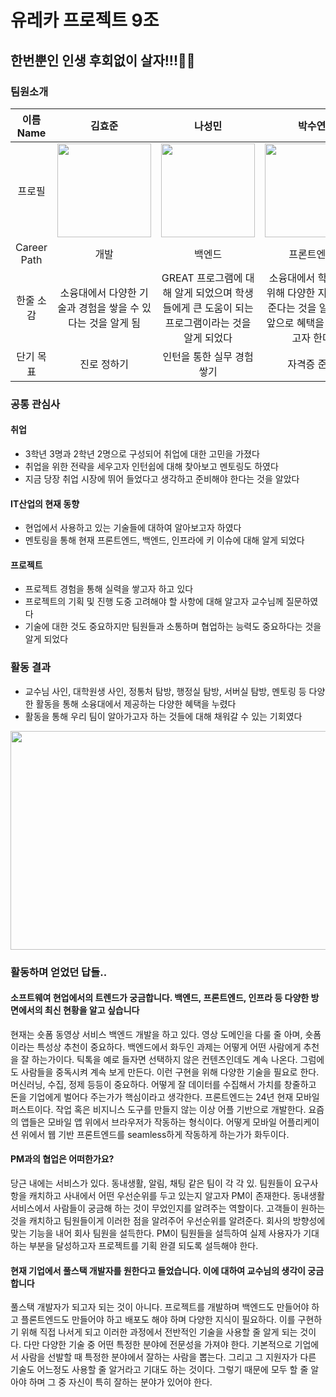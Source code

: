 # 유레카 프로젝트 9조 

## 한번뿐인 인생 후회없이 살자!!!👊👊

### 팀원소개
|이름Name|김효준|나성민|박수연|송보경|정연승|
|:---:|:---:|:---:|:---:|:---:|:---:|
|프로필|<img width="150px" height="150px" src="https://github.com/user-attachments/assets/835ab042-8f72-41c4-8196-75801a2f2ed3">|<img width="150px" height="150px" src="https://github.com/user-attachments/assets/4368d166-4617-4016-afb8-450e70437cf6">|<img width="150px" height="150px" src="https://github.com/user-attachments/assets/21380ed3-5a96-4bef-b293-f23e12423f52">|<img width="150px" height="150px" src="https://github.com/user-attachments/assets/776ac643-7af7-4aac-8c17-81c15a75f954">|<img width="150px" height="150px" src="https://github.com/user-attachments/assets/80c4587e-081c-4f29-90e1-33b35d0c1f2c">|
|Career<br>Path|개발|백엔드|프론트엔드|벡엔드/PM|보안|
|한줄 소감|소융대에서 다양한 기술과 경험을 쌓을 수 있다는 것을 알게 됨|GREAT 프로그램에 대해 알게 되었으며 학생들에게 큰 도움이 되는 프로그램이라는 것을 알게 되었다|소융대에서 학생들을 위해 다양한 지원을 해 준다는 것을 알게되어 앞으로 혜택을 많이 보고자 한다|멘토링을 통해 PM 직무에 대해 명확히 알 수 있어서 도움이 많이 되었다|소융대에서 인턴매칭을 해 준다는 것을 알고 향후에 지원해 보고자 한다|
|단기 목표|진로 정하기|인턴을 통한 실무 경험 쌓기|자격증 준비|인턴십을 통한 실무 능력 함양|개인 보안 프로젝트 진행|
### 공통 관심사
#### 취업
   - 3학년 3명과 2학년 2명으로 구성되어 취업에 대한 고민을 가졌다
   - 취업을 위한 전략을 세우고자 인턴쉽에 대해 찾아보고 멘토링도 하였다
   - 지금 당장 취업 시장에 뛰어 들었다고 생각하고 준비해야 한다는 것을 알았다
#### IT산업의 현재 동향
   - 현업에서 사용하고 있는 기술들에 대하여 알아보고자 하였다
   - 멘토링을 통해 현재 프론트엔드, 백엔드, 인프라에 키 이슈에 대해 알게 되었다 
#### 프로젝트
   - 프로젝트 경험을 통해 실력을 쌓고자 하고 있다
   - 프로젝트의 기획 및 진행 도중 고려해야 할 사항에 대해 알고자 교수님께 질문하였다
   - 기술에 대한 것도 중요하지만 팀원들과 소통하며 협업하는 능력도 중요하다는 것을 알게 되었다

### 활동 결과

- 교수님 사인, 대학원생 사인, 정통처 탐방, 행정실 탐방, 서버실 탐방, 멘토링 등 다양한 활동을 통해 소융대에서 제공하는 다양한 혜택을 누렸다
- 활동을 통해 우리 팀이 알아가고자 하는 것들에 대해 채워갈 수 있는 기회였다

<img width="800px" height="350px" src="https://github.com/user-attachments/assets/4756cdc6-ee9a-437b-9181-9f1a766387cd">

### 활동하며 얻었던 답들..
#### 소프트웨여 현업에서의 트렌드가 궁금합니다. 백엔드, 프론트엔드, 인프라 등 다양한 방면에서의 최신 현황을 알고 싶습니다
현재는 숏폼 동영상 서비스 백엔드 개발을 하고 있다. 영상 도메인을 다룰 줄 아며, 숏폼이라는 특성상 추천이 중요하다. 백엔드에서 화두인 과제는 어떻게 어떤 사람에게 추천을 잘 하는가이다. 틱톡을 예로 들자면 선택하지 않은 컨텐츠인데도 계속 나온다. 그럼에도 사람들을 중독시켜 계속 보게 만든다. 이런 구현을 위해 다양한 기술을 필요로 한다. 머신러닝, 수집, 정제 등등이 중요하다. 어떻게 잘 데이터를 수집해서 가치를 창줄하고 돈을 기업에게 벌어다 주는가가 핵심이라고 생각한다. 프론트엔드는 24년 현재 모바일 퍼스트이다. 작업 혹은 비지니스 도구를 만들지 않는 이상 어플 기반으로 개발한다. 요즘의 앱들은 모바일 앱 위에서 브라우저가 작동하는 형식이다. 어떻게 모바일 어플리케이션 위에서 웹 기반 프론트엔드를 seamless하게 작동하게 하는가가 화두이다. 
#### PM과의 협업은 어떠한가요?
당근 내에는 서비스가 있다. 동내생활, 알림, 채팅 같은 팀이 각 각 있. 팀원들이 요구사항을 캐치하고 사내에서 어떤 우선순위를 두고 있는지 알고자 PM이 존재한다. 동내생활 서비스에서 사람들이 궁금해 하는 것이 무었인지를 알려주는 역할이다. 고객들이 원하는 것을 캐치하고 팀원들이게 이러한 점을 알려주어 우선순위를 알려준다. 회사의 방향성에 맞는 기능을 내어 회사 팀원을 설득한다. PM이 팀원들을 설득하여 실제 사용자가 기대하는 부분을 달성하고자 프로젝트를 기획 완결 되도록 설득해야 한다.
#### 현재 기업에서 풀스택 개발자를 원한다고 들었습니다. 이에 대하여 교수님의 생각이 궁금합니다
풀스택 개발자가 되고자 되는 것이 아니다. 프로젝트를 개발하며 백엔드도 만들어야 하고 플론트엔드도 만들어야 하고 배포도 해야 하며 다양한 지식이 필요하다. 이를 구현하기 위해 직접 나서게 되고 이러한 과정에서 전반적인 기술을 사용할 줄 알게 되는 것이다. 다만 다양한 기술 중 어떤 특정한 분야에 전문성을 가져야 한다. 기본적으로 기업에서 사람을 선발할 때 특정한 분야에서 잘하는 사람을 뽑는다. 그리고 그 지원자가 다른 기술도 어느정도 사용할 줄 알거라고 기대도 하는 것이다. 그렇기 때문에 모두  할 줄 알아야 하며 그 중 자신이 특히 잘하는 분야가 있어야 한다. 
